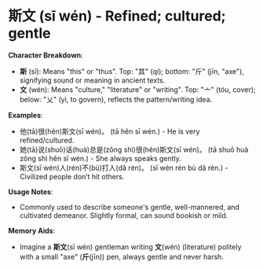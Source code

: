 # **斯文 (sī wén) - Refined; cultured; gentle**

**Character Breakdown**:  
- **斯** (sī): Means "this" or "thus". Top: "其" (qí); bottom: "斤" (jīn, "axe"), signifying sound or meaning in ancient texts.  
- **文** (wén): Means "culture," "literature" or "writing". Top: "亠" (tóu, cover); below: "乂" (yì, to govern), reflects the pattern/writing idea.

**Examples**:  
- 他(tā)很(hěn)斯文(sī wén)。 (tā hěn sī wén.) - He is very refined/cultured.  
- 她(tā)说(shuō)话(huà)总是(zǒng shì)很(hěn)斯文(sī wén)。 (tā shuō huà zǒng shì hěn sī wén.) - She always speaks gently.  
- 斯文(sī wén)人(rén)不(bù)打人(dǎ rén)。 (sī wén rén bù dǎ rén.) - Civilized people don’t hit others.

**Usage Notes**:  
- Commonly used to describe someone's gentle, well-mannered, and cultivated demeanor. Slightly formal, can sound bookish or mild.

**Memory Aids**:  
- Imagine a **斯文**(sī wén) gentleman writing **文**(wén) (literature) politely with a small "axe" (**斤**(jīn)) pen, always gentle and never harsh.